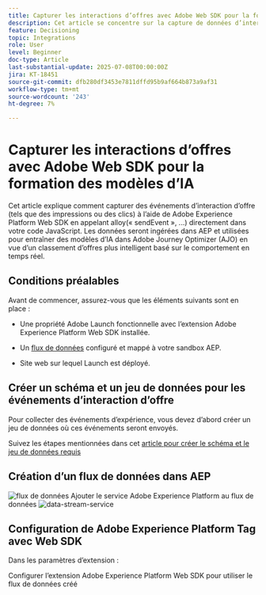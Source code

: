 ```yaml
---
title: Capturer les interactions d’offres avec Adobe Web SDK pour la formation des modèles d’IA
description: Cet article se concentre sur la capture de données d’interaction utilisateur, telles que les impressions d’offre et les clics, à l’aide de Adobe Experience Platform Web SDK (alloy.js). Ces données servent de base pour l’entraînement des modèles d’IA dans Adobe Journey Optimizer (AJO) afin de classer intelligemment les offres en fonction du comportement des utilisateurs et des signaux contextuels.
feature: Decisioning
topic: Integrations
role: User
level: Beginner
doc-type: Article
last-substantial-update: 2025-07-08T00:00:00Z
jira: KT-18451
source-git-commit: dfb280df3453e7811dffd95b9af664b873a9af31
workflow-type: tm+mt
source-wordcount: '243'
ht-degree: 7%

---
```



# Capturer les interactions d’offres avec Adobe Web SDK pour la formation des modèles d’IA

Cet article explique comment capturer des événements d’interaction d’offre (tels que des impressions ou des clics) à l’aide de Adobe Experience Platform Web SDK en appelant alloy(« sendEvent », ...) directement dans votre code JavaScript. Les données seront ingérées dans AEP et utilisées pour entraîner des modèles d’IA dans Adobe Journey Optimizer (AJO) en vue d’un classement d’offres plus intelligent basé sur le comportement en temps réel.

## Conditions préalables

Avant de commencer, assurez-vous que les éléments suivants sont en place :

- Une propriété Adobe Launch fonctionnelle avec l’extension Adobe Experience Platform Web SDK installée.

- Un [flux de données](https://experienceleague.adobe.com/fr/docs/journey-optimizer/using/decisioning/experience-decisioning/collect-event-data/create-dataset) configuré et mappé à votre sandbox AEP.

- Site web sur lequel Launch est déployé.


## Créer un schéma et un jeu de données pour les événements d’interaction d’offre

Pour collecter des événements d’expérience, vous devez d’abord créer un jeu de données où ces événements seront envoyés.

Suivez les étapes mentionnées dans cet [article pour créer le schéma et le jeu de données requis](https://experienceleague.adobe.com/fr/docs/journey-optimizer/using/decisioning/experience-decisioning/collect-event-data/create-dataset)

## Création d’un flux de données dans AEP

![flux de données](assets/ai-model-data-stream.png)
Ajouter le service Adobe Experience Platform au flux de données
![data-stream-service](assets/data-stream-service.png)

## Configuration de Adobe Experience Platform Tag avec Web SDK

Dans les paramètres d’extension :

Configurer l’extension Adobe Experience Platform Web SDK pour utiliser le flux de données créé
